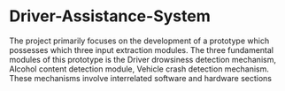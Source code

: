 # Driver-Assistance-System
The project primarily focuses on the development of a prototype which possesses which three input extraction modules. 
The three fundamental modules of this prototype is the Driver drowsiness detection mechanism, Alcohol content detection module, Vehicle crash detection mechanism. 
These mechanisms involve interrelated software and hardware sections
